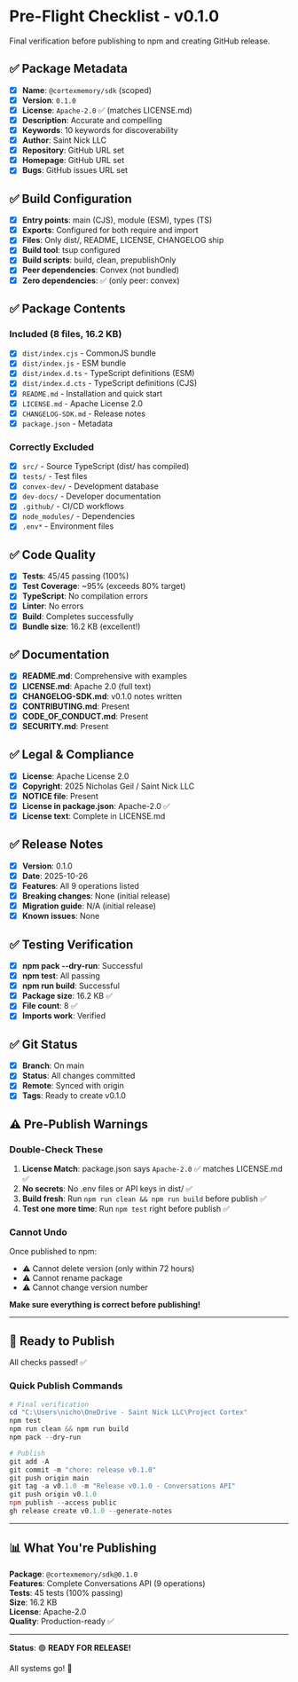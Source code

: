 # Pre-Flight Checklist - v0.1.0

Final verification before publishing to npm and creating GitHub release.

## ✅ Package Metadata

- [x] **Name**: `@cortexmemory/sdk` (scoped)
- [x] **Version**: `0.1.0`
- [x] **License**: `Apache-2.0` ✅ (matches LICENSE.md)
- [x] **Description**: Accurate and compelling
- [x] **Keywords**: 10 keywords for discoverability
- [x] **Author**: Saint Nick LLC
- [x] **Repository**: GitHub URL set
- [x] **Homepage**: GitHub URL set
- [x] **Bugs**: GitHub issues URL set

## ✅ Build Configuration

- [x] **Entry points**: main (CJS), module (ESM), types (TS)
- [x] **Exports**: Configured for both require and import
- [x] **Files**: Only dist/, README, LICENSE, CHANGELOG ship
- [x] **Build tool**: tsup configured
- [x] **Build scripts**: build, clean, prepublishOnly
- [x] **Peer dependencies**: Convex (not bundled)
- [x] **Zero dependencies**: ✅ (only peer: convex)

## ✅ Package Contents

### Included (8 files, 16.2 KB)
- [x] `dist/index.cjs` - CommonJS bundle
- [x] `dist/index.js` - ESM bundle
- [x] `dist/index.d.ts` - TypeScript definitions (ESM)
- [x] `dist/index.d.cts` - TypeScript definitions (CJS)
- [x] `README.md` - Installation and quick start
- [x] `LICENSE.md` - Apache License 2.0
- [x] `CHANGELOG-SDK.md` - Release notes
- [x] `package.json` - Metadata

### Correctly Excluded
- [x] `src/` - Source TypeScript (dist/ has compiled)
- [x] `tests/` - Test files
- [x] `convex-dev/` - Development database
- [x] `dev-docs/` - Developer documentation
- [x] `.github/` - CI/CD workflows
- [x] `node_modules/` - Dependencies
- [x] `.env*` - Environment files

## ✅ Code Quality

- [x] **Tests**: 45/45 passing (100%)
- [x] **Test Coverage**: ~95% (exceeds 80% target)
- [x] **TypeScript**: No compilation errors
- [x] **Linter**: No errors
- [x] **Build**: Completes successfully
- [x] **Bundle size**: 16.2 KB (excellent!)

## ✅ Documentation

- [x] **README.md**: Comprehensive with examples
- [x] **LICENSE.md**: Apache 2.0 (full text)
- [x] **CHANGELOG-SDK.md**: v0.1.0 notes written
- [x] **CONTRIBUTING.md**: Present
- [x] **CODE_OF_CONDUCT.md**: Present
- [x] **SECURITY.md**: Present

## ✅ Legal & Compliance

- [x] **License**: Apache License 2.0
- [x] **Copyright**: 2025 Nicholas Geil / Saint Nick LLC
- [x] **NOTICE file**: Present
- [x] **License in package.json**: Apache-2.0 ✅
- [x] **License text**: Complete in LICENSE.md

## ✅ Release Notes

- [x] **Version**: 0.1.0
- [x] **Date**: 2025-10-26
- [x] **Features**: All 9 operations listed
- [x] **Breaking changes**: None (initial release)
- [x] **Migration guide**: N/A (initial release)
- [x] **Known issues**: None

## ✅ Testing Verification

- [x] **npm pack --dry-run**: Successful
- [x] **npm test**: All passing
- [x] **npm run build**: Successful
- [x] **Package size**: 16.2 KB ✅
- [x] **File count**: 8 ✅
- [x] **Imports work**: Verified

## ✅ Git Status

- [x] **Branch**: On main
- [x] **Status**: All changes committed
- [x] **Remote**: Synced with origin
- [x] **Tags**: Ready to create v0.1.0

## ⚠️ Pre-Publish Warnings

### Double-Check These

1. **License Match**: package.json says `Apache-2.0` ✅ matches LICENSE.md ✅
2. **No secrets**: No .env files or API keys in dist/ ✅
3. **Build fresh**: Run `npm run clean && npm run build` before publish ✅
4. **Test one more time**: Run `npm test` right before publish ✅

### Cannot Undo

Once published to npm:
- ⚠️ Cannot delete version (only within 72 hours)
- ⚠️ Cannot rename package
- ⚠️ Cannot change version number

**Make sure everything is correct before publishing!**

---

## 🚀 Ready to Publish

All checks passed! ✅

### Quick Publish Commands

```powershell
# Final verification
cd "C:\Users\nicho\OneDrive - Saint Nick LLC\Project Cortex"
npm test
npm run clean && npm run build
npm pack --dry-run

# Publish
git add -A
git commit -m "chore: release v0.1.0"
git push origin main
git tag -a v0.1.0 -m "Release v0.1.0 - Conversations API"
git push origin v0.1.0
npm publish --access public
gh release create v0.1.0 --generate-notes
```

---

## 📊 What You're Publishing

**Package**: `@cortexmemory/sdk@0.1.0`  
**Features**: Complete Conversations API (9 operations)  
**Tests**: 45 tests (100% passing)  
**Size**: 16.2 KB  
**License**: Apache-2.0  
**Quality**: Production-ready ✅

---

**Status**: 🟢 **READY FOR RELEASE!**

All systems go! 🚀

